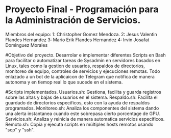 # Proyecto Final - Programación para la Administración de Servicios.
Miembros del equipo:
1: Christopher Gomez Mendoza.
2: Jesus Valentin Flandes Hernandez
3: Mario Erik Flandes Hernandez
4: Irvin Josafat Dominguez Morales

#Objetivo del proyecto.
Desarrolar e implementar diferentes Scripts en Bash para facilitar o automatizar tareas de Sysadmin en servidores basados en Linux, tales como la  gestion de usuarios, respaldos de directorios, monitoreo de equipo, controles de servicios y ejecuciones remotas.
Todo enlazado a un bot de la aplicaicon de Telegram que notifica de manera autonoma y en tiemop real lo que sucede en el sistema. 

#Scripts implementados.
Usuarios.sh: Gestiona, facilita y guarda registros sobre las altas y bajas de usuarios en el sistema.
Respaldo.sh: Facilita el guardado de directorios especificos, esto con la ayuda de respaldos programados.
Monitoreo.sh: Analiza los componentes del sistema dando una alerta instantanea cuando este sobrepasa cierto porcentage de GPU.
Servicios.sh: Analiza y reinicia de manera automatica servicios especificos.
Remoto.sh:  Copia y ejecuta scripts en múltiples hosts remotos usando "scp" y "ssh".

